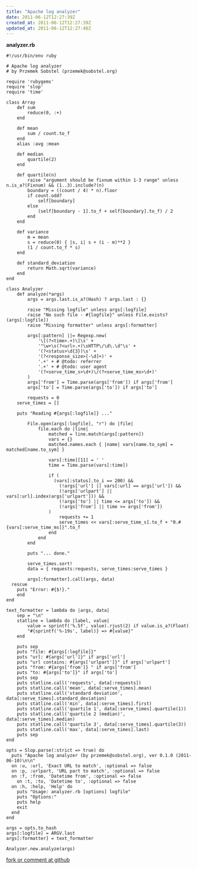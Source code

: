 ```yaml
---
title: "Apache log analyzer"
date: 2011-06-12T12:27:39Z
created_at: 2011-06-12T12:27:39Z
updated_at: 2011-06-12T12:27:48Z
---
```


<strong>analyzer.rb</strong>

    #!/usr/bin/env ruby
    
    # Apache log analyzer
    # by Przemek Sobstel (przemek@sobstel.org)
    
    require 'rubygems'
    require 'slop'
    require 'time'
    
    class Array
    	def sum
    		reduce(0, :+)
    	end
    
    	def mean
    		sum / count.to_f
    	end
    	alias :avg :mean
    	
    	def median
    		quartile(2)
    	end
    	
    	def quartile(n)
    		raise "argument should be fixnum within 1-3 range" unless n.is_a?(Fixnum) && (1..3).include?(n)
    		boundary = ((count / 4) * n).floor
    		if count.odd?
    			self[boundary]
    		else
    			(self[boundary - 1].to_f + self[boundary].to_f) / 2
    		end
    	end
    	
    	def variance
    		m = mean
    		s = reduce(0) { |s, i| s + (i - m)**2 }
    		(1 / count.to_f * s)
    	end
    
    	def standard_deviation
    		return Math.sqrt(variance)
    	end
    end
    
    class Analyzer
    	def analyze(*args)
    		args = args.last.is_a?(Hash) ? args.last : {}
    		
    		raise "Missing logfile" unless args[:logfile]
    		raise "No such file - #{logfile}" unless File.exists?(args[:logfile])
    		raise "Missing formatter" unless args[:formatter]
    
    		args[:pattern] ||= Regexp.new(
    			'\[(?<time>.+)\]\s' +
    			'"\w+\s(?<url>.+)\sHTTP\/\d\.\d"\s' + 
    			'(?<status>\d{3})\s' +
    			'(?<response_size>[-\d]+)' +
    			'.+' + # @todo: referrer
    			'.+' + # @todo: user agent
    			'(?<serve_time_s>\d+)\/(?<serve_time_ms>\d+)'
    		)
    		args['from'] = Time.parse(args['from']) if args['from']
    		args['to'] = Time.parse(args['to']) if args['to']
    
    		requests = 0
        serve_times = []
        
        puts "Reading #{args[:logfile]} ..."
    
    		File.open(args[:logfile], "r") do |file|
    			file.each do |line|
    				matched = line.match(args[:pattern])
    				vars = {}
    				matched.names.each { |name| vars[name.to_sym] = matched[name.to_sym] }
    				
    				vars[:time][11] = ' '
    				time = Time.parse(vars[:time])
    
    				if (
    				  (vars[:status].to_i == 200) &&
    					(!args['url'] || vars[:url] == args['url']) && 
    					(!args['urlpart'] || vars[:url].index(args['urlpart'])) && 
    					(!args['to'] || time <= args['to']) &&
    					(!args['from'] || time >= args['from'])
    				)
    					requests += 1
    					serve_times << vars[:serve_time_s].to_f + "0.#{vars[:serve_time_ms]}".to_f
    				end
    			end
    		end
    		
    		puts "... done."
    		
    		serve_times.sort!
    		data = { requests:requests, serve_times:serve_times }
    
    		args[:formatter].call(args, data)
      rescue
      	puts "Error: #{$!}."
    	end
    end
    
    text_formatter = lambda do |args, data|
    	sep = "\n"
    	statline = lambda do |label, value|
    		value = sprintf('%.5f', value).rjust(2) if value.is_a?(Float)
    		"#{sprintf('%-19s', label)} => #{value}"
    	end
    
    	puts sep 
    	puts "file: #{args[:logfile]}"
    	puts "url: #{args['url']}" if args['url']
    	puts "url contains: #{args['urlpart']}" if args['urlpart']
    	puts "from: #{args['from']} " if args['from']
    	puts "to: #{args['to']}" if args['to'] 
    	puts sep
    	puts statline.call('requests', data[:requests])
    	puts statline.call('mean', data[:serve_times].mean)
    	puts statline.call('standard deviation', data[:serve_times].standard_deviation)
    	puts statline.call('min', data[:serve_times].first)
    	puts statline.call('quartile 1', data[:serve_times].quartile(1))
    	puts statline.call('quartile 2 (median)', data[:serve_times].median)
    	puts statline.call('quartile 3', data[:serve_times].quartile(3))
    	puts statline.call('max', data[:serve_times].last)
    	puts sep
    end
    
    opts = Slop.parse(:strict => true) do
      puts "Apache log analyzer (by przemek@sobstel.org), ver 0.1.0 (2011-06-10)\n\n"
      on :u, :url, 'Exact URL to match', :optional => false
      on :p, :urlpart, 'URL part to match', :optional => false
      on :f, :from, 'Datetime from', :optional => false
    	on :t, :to, 'Datetime to', :optional => false
      on :h, :help, 'Help' do
      	puts "Usage: analyzer.rb [options] logfile"
      	puts "Options:"
      	puts help
      	exit
      end
    end
    
    args = opts.to_hash
    args[:logfile] = ARGV.last
    args[:formatter] = text_formatter
    
    Analyzer.new.analyze(args)


[fork or comment at github](https://gist.github.com/1021497)
